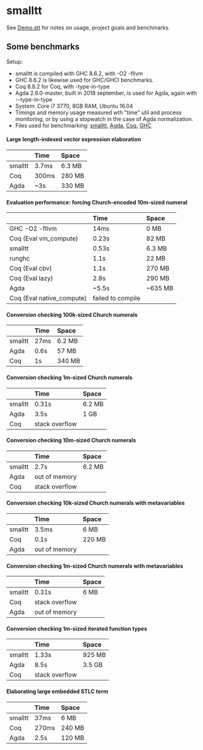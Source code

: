 # smalltt

See [Demo.stt](Demo.stt) for notes on usage, project goals and benchmarks.

## Some benchmarks

Setup:
- smalltt is compiled with GHC 8.6.2, with -O2 -fllvm
- GHC 8.6.2 is likewise used for GHC/GHCI benchmarks.
- Coq 8.8.2 for Coq, with -type-in-type
- Agda 2.6.0-master, built in 2018 september, is used for Agda,
  again with --type-in-type
- System: Core i7 3770, 8GB RAM, Ubuntu 16.04
- Timings and memory usage measured wth "time" util and process monitoring, or
  by using a stopwatch in the case of Agda normalization.
- Files used for benchmarking: [smalltt](Demo.stt), [Agda](bench/Bench.agda), [Coq](bench/Bench.v), [GHC](bench/Bench.hs)

#### Large length-indexed vector expression elaboration

|  | Time | Space
| --- | :--- | :--- |
| smalltt | 3.7ms  | 6.3 MB  |
| Coq | 300ms | 280 MB  |
| Agda | ~3s |  330 MB  |

#### Evaluation performance: forcing Church-encoded 10m-sized numeral

| | Time | Space
| --- | :--- | :--- |
| GHC -O2 -fllvm            |  14ms   |  0 MB |
| Coq (Eval vm_compute)     |  0.23s  |  82 MB |
| smalltt                   |  0.53s  |  6.3 MB |
| runghc                    |  1.1s   |  22 MB |
| Coq (Eval cbv)            |  1.1s   |  270 MB |
| Coq (Eval lazy)           |  2.8s   |  290 MB |
| Agda                      |  ~5.5s  |  ~635 MB |
| Coq (Eval native_compute) |  failed to compile | 

#### Conversion checking 100k-sized Church numerals

| | Time | Space |
| --- | :--- | :--- |
| smalltt | 27ms  | 6.2 MB |
| Agda    | 0.6s  | 57 MB |
| Coq     | 1s    | 340 MB |

#### Conversion checking 1m-sized Church numerals

| | Time | Space |
| --- | :--- | :--- |
| smalltt | 0.31s  | 6.2 MB |
| Agda    | 3.5s  | 1 GB |
| Coq     | stack overflow  |

#### Conversion checking 10m-sized Church numerals

| | Time | Space |
| --- | :--- | :--- |
| smalltt | 2.7s  | 6.2 MB |
| Agda    | out of memory |
| Coq     | stack overflow  |

#### Conversion checking 10k-sized Church numerals with metavariables

| | Time | Space |
| --- | :--- | :--- |
| smalltt | 3.5ms  | 6 MB |
| Coq     | 0.1s  | 220 MB |
| Agda    | out of memory |

#### Conversion checking 1m-sized Church numerals with metavariables

| | Time | Space |
| --- | :--- | :--- |
| smalltt | 0.31s  | 6 MB |
| Coq     | stack overflow |
| Agda    | out of memory |

#### Conversion checking 1m-sized iterated function types

| | Time | Space |
| --- | :--- | :--- |
| smalltt | 1.33s  | 925 MB |
| Agda    | 8.5s | 3.5 GB |
| Coq     | stack overflow |

#### Elaborating large embedded STLC term

| | Time | Space |
| --- | :--- | :--- |
| smalltt | 37ms  | 6   MB |
| Coq     | 270ms | 240 MB |
| Agda    | 2.5s  | 120 MB |
